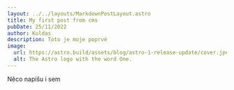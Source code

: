 ```yaml
---
layout: ../../layouts/MarkdownPostLayout.astro
title: My first post from cms
pubDate: 25/11/2022
author: Kuldas
description: Toto je moje poprvé
image:
  url: https://astro.build/assets/blog/astro-1-release-update/cover.jpeg
  alt: The Astro logo with the word One.
---
```

Něco napíšu i sem